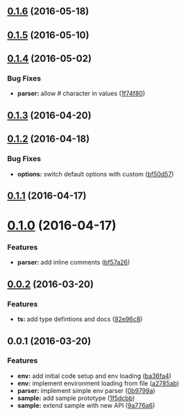 <a name="0.1.6"></a>
## [0.1.6](https://github.com/MarcScheib/aurelia-environment/compare/0.1.5...v0.1.6) (2016-05-18)




<a name="0.1.5"></a>
## [0.1.5](https://github.com/MarcScheib/aurelia-environment/compare/0.1.4...v0.1.5) (2016-05-10)




<a name="0.1.4"></a>
## [0.1.4](https://github.com/MarcScheib/aurelia-environment/compare/0.1.3...v0.1.4) (2016-05-02)


### Bug Fixes

* **parser:** allow # character in values ([1f74f80](https://github.com/MarcScheib/aurelia-environment/commit/1f74f80))



<a name="0.1.3"></a>
## [0.1.3](https://github.com/MarcScheib/aurelia-environment/compare/0.1.2...v0.1.3) (2016-04-20)




<a name="0.1.2"></a>
## [0.1.2](https://github.com/MarcScheib/aurelia-environment/compare/0.1.1...v0.1.2) (2016-04-18)


### Bug Fixes

* **options:** switch default options with custom ([bf50d57](https://github.com/MarcScheib/aurelia-environment/commit/bf50d57))



<a name="0.1.1"></a>
## [0.1.1](https://github.com/MarcScheib/aurelia-environment/compare/0.1.0...v0.1.1) (2016-04-17)




<a name="0.1.0"></a>
# [0.1.0](https://github.com/MarcScheib/aurelia-environment/compare/0.0.2...v0.1.0) (2016-04-17)


### Features

* **parser:** add inline comments ([bf57a26](https://github.com/MarcScheib/aurelia-environment/commit/bf57a26))



<a name="0.0.2"></a>
## [0.0.2](https://github.com/MarcScheib/aurelia-environment/compare/0.0.1...v0.0.2) (2016-03-20)


### Features

* **ts:** add type defintions and docs ([92e96c8](https://github.com/MarcScheib/aurelia-environment/commit/92e96c8))



<a name="0.0.1"></a>
## 0.0.1 (2016-03-20)


### Features

* **env:** add initial code setup and env loading ([ba36fa4](https://github.com/MarcScheib/aurelia-environment/commit/ba36fa4))
* **env:** implement environment loading from file ([a2785ab](https://github.com/MarcScheib/aurelia-environment/commit/a2785ab))
* **parser:** implement simple env parser ([0b9799a](https://github.com/MarcScheib/aurelia-environment/commit/0b9799a))
* **sample:** add sample prototype ([1f5dcbb](https://github.com/MarcScheib/aurelia-environment/commit/1f5dcbb))
* **sample:** extend sample with new API ([9a776a6](https://github.com/MarcScheib/aurelia-environment/commit/9a776a6))



